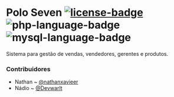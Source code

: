 # Polo Seven [![license-badge]][license] ![php-language-badge] ![mysql-language-badge]
Sistema para gestão de vendas, vendedores, gerentes e produtos.

### Contribuidores
- Nathan ~ [@nathanxavieer][nathan-ref]
- Nádio ~ [@Devwarlt][nadio-ref]

[nadio-ref]: https://github.com/Devwarlt
[nathan-ref]: https://github.com/nathanxavieer

[php-language-badge]: https://img.shields.io/badge/Php-7.4.11-blue?logo=php&style=plastic
[mysql-language-badge]: https://img.shields.io/badge/MySQL-10.4.14%20MariaDB-blue?logo=mysql&style=plastic

[license-badge]: https://img.shields.io/badge/License-CC%201.0-black?style=plastic
[license]: /LICENSE

